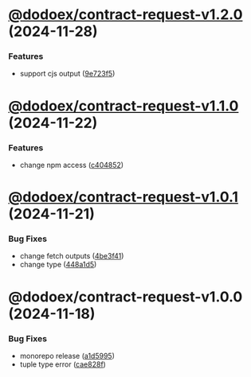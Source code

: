 # [@dodoex/contract-request-v1.2.0](https://github.com/DODOEX/contract-request/compare/@dodoex/contract-request-v1.1.0...@dodoex/contract-request-v1.2.0) (2024-11-28)

### Features

- support cjs output ([9e723f5](https://github.com/DODOEX/contract-request/commit/9e723f50bba17652e1c251392cddeccf4ecd8b72))

# [@dodoex/contract-request-v1.1.0](https://github.com/DODOEX/contract-request/compare/@dodoex/contract-request-v1.0.1...@dodoex/contract-request-v1.1.0) (2024-11-22)

### Features

- change npm access ([c404852](https://github.com/DODOEX/contract-request/commit/c404852a7ff62d3c5590d2266c046beaca6695e9))

# [@dodoex/contract-request-v1.0.1](https://github.com/DODOEX/contract-request/compare/@dodoex/contract-request-v1.0.0...@dodoex/contract-request-v1.0.1) (2024-11-21)

### Bug Fixes

- change fetch outputs ([4be3f41](https://github.com/DODOEX/contract-request/commit/4be3f4191d57192dbd75ae0551297ec40ed481f7))
- change type ([448a1d5](https://github.com/DODOEX/contract-request/commit/448a1d579abbedbcb9280a568caadb95859b5f02))

# @dodoex/contract-request-v1.0.0 (2024-11-18)

### Bug Fixes

- monorepo release ([a1d5995](https://github.com/DODOEX/contract-request/commit/a1d5995aeb89c3daa0c1a6fb2e341dc6a7c5ba5b))
- tuple type error ([cae828f](https://github.com/DODOEX/contract-request/commit/cae828fb61f7415e663e785663c07dae17ad7f47))
